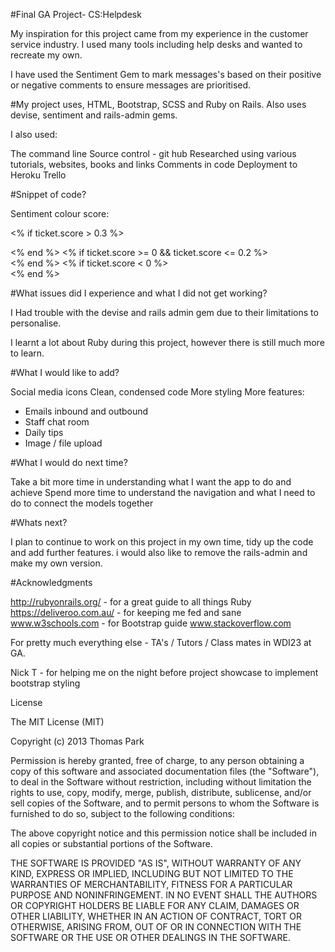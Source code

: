 #Final GA Project- CS:Helpdesk

My inspiration for this project came from my experience in the customer service industry. I used many tools including help desks and wanted to recreate my own.

I have used the Sentiment Gem to mark messages's based on their positive or negative comments to ensure messages are prioritised.

#My project uses, HTML, Bootstrap, SCSS and Ruby on Rails. Also uses devise, sentiment and rails-admin gems.

I also used:

The command line
Source control - git hub
Researched using various tutorials, websites, books and links
Comments in code
Deployment to Heroku
Trello

#Snippet of code?

Sentiment colour score:

<% if ticket.score > 0.3 %>
  <div class="bubble happy"></div>
<% end %>
<% if ticket.score >= 0 && ticket.score <= 0.2  %>
  <div class="bubble neutral"></div>
<% end %>
<% if ticket.score < 0  %>
  <div class="bubble sad"></div>
<% end %>


#What issues did I experience and what I did not get working?

I Had trouble with the devise and rails admin gem due to their limitations to personalise.

I learnt a lot about Ruby during this project, however there is still much more to learn.

#What I would like to add?

Social media icons
Clean, condensed code
More styling
More features:

  - Emails inbound and outbound
  - Staff chat room
  - Daily tips
  - Image / file upload

#What I would do next time?

Take a bit more time in understanding what I want the app to do and achieve
Spend more time to understand the navigation and what I need to do to connect the models together

#Whats next?

I plan to continue to work on this project in my own time, tidy up the code and add further features. i would also like to remove the rails-admin and make my own version.

#Acknowledgments

http://rubyonrails.org/ - for a great guide to all things Ruby https://deliveroo.com.au/ - for keeping me fed and sane www.w3schools.com - for Bootstrap guide www.stackoverflow.com

For pretty much everything else - TA's / Tutors / Class mates in WDI23 at GA.

Nick T - for helping me on the night before project showcase to implement bootstrap styling

License

The MIT License (MIT)

Copyright (c) 2013 Thomas Park

Permission is hereby granted, free of charge, to any person obtaining a copy of this software and associated documentation files (the "Software"), to deal in the Software without restriction, including without limitation the rights to use, copy, modify, merge, publish, distribute, sublicense, and/or sell copies of the Software, and to permit persons to whom the Software is furnished to do so, subject to the following conditions:

The above copyright notice and this permission notice shall be included in all copies or substantial portions of the Software.

THE SOFTWARE IS PROVIDED "AS IS", WITHOUT WARRANTY OF ANY KIND, EXPRESS OR IMPLIED, INCLUDING BUT NOT LIMITED TO THE WARRANTIES OF MERCHANTABILITY, FITNESS FOR A PARTICULAR PURPOSE AND NONINFRINGEMENT. IN NO EVENT SHALL THE AUTHORS OR COPYRIGHT HOLDERS BE LIABLE FOR ANY CLAIM, DAMAGES OR OTHER LIABILITY, WHETHER IN AN ACTION OF CONTRACT, TORT OR OTHERWISE, ARISING FROM, OUT OF OR IN CONNECTION WITH THE SOFTWARE OR THE USE OR OTHER DEALINGS IN THE SOFTWARE.
